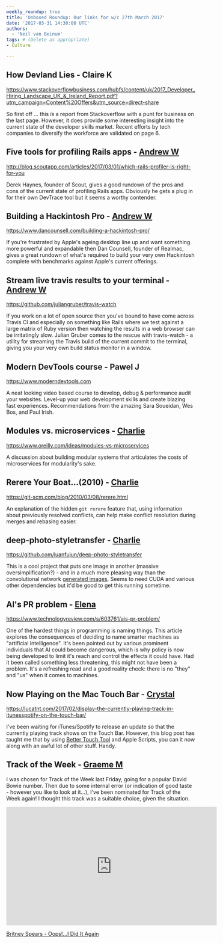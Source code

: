 ```yaml
---
weekly_roundup: true
title: 'Unboxed Roundup: Our links for w/c 27th March 2017'
date: '2017-03-31 14:30:00 UTC'
authors:
  - 'Neil van Beinum'
tags: # (Delete as appropriate)
- Culture

---
```

## How Devland Lies - Claire K

https://www.stackoverflowbusiness.com/hubfs/content/uk/2017_Developer_Hiring_Landscape_UK_&_Ireland_Report.pdf?utm_campaign=Content%20Offers&utm_source=direct-share

So first off ... this _is_ a report from Stackoverflow with a punt for business on the last page. However, it does provide some interesting insight into the current state of the developer skills market. Recent efforts by tech companies to diversify the workforce are validated on page 6.

## Five tools for profiling Rails apps - [Andrew W](/team#andrew-white)

http://blog.scoutapp.com/articles/2017/03/01/which-rails-profiler-is-right-for-you

Derek Haynes, founder of Scout, gives a good rundown of the pros and cons of the current state of profiling Rails apps. Obviously he gets a plug in for their own DevTrace tool but it seems a worthy contender.


## Building a Hackintosh Pro - [Andrew W](/team#andrew-white)

https://www.dancounsell.com/building-a-hackintosh-pro/

If you're frustrated by Apple's ageing desktop line up and want something more powerful and expandable then Dan Counsell, founder of Realmac, gives a great rundown of what's required to build your very own Hackintosh complete with benchmarks against Apple's current offerings.


## Stream live travis results to your terminal - [Andrew W](/team#andrew-white)

https://github.com/juliangruber/travis-watch

If you work on a lot of open source then you've bound to have come across Travis CI and especially on something like Rails where we test against a large matrix of Ruby version then watching the results in a web browser can be irritatingly slow. Julian Gruber comes to the rescue with travis-watch - a utility for streaming the Travis build of the current commit to the terminal, giving you your very own build status monitor in a window.

## Modern DevTools course - Pawel J

https://www.moderndevtools.com

A neat looking video based course to develop, debug & performance audit your websites. Level-up your web development skills and create blazing fast experiences. Recommendations from the amazing Sara Soueidan, Wes Bos, and Paul Irish.

## Modules vs. microservices - [Charlie](/team#charlie-egan)

https://www.oreilly.com/ideas/modules-vs-microservices

A discussion about building modular systems that articulates the costs of microservices for modularity's sake.

## Rerere Your Boat...(2010) - [Charlie](/team#charlie-egan)

https://git-scm.com/blog/2010/03/08/rerere.html

An explanation of the hidden `git rerere` feature that, using information about previously resolved conflicts, can help make conflict resolution during merges and rebasing easier.

## deep-photo-styletransfer - [Charlie](/team#charlie-egan)

https://github.com/luanfujun/deep-photo-styletransfer

This is a cool project that puts one image in another (massive oversimplification?) - and in a much more pleasing way than the convolutional network [generated images](https://s3-eu-west-1.amazonaws.com/unboxed-web-images/be4c830d44a9459bb04a355b73ebee94.jpg). Seems to need CUDA and various other dependencies but it'd be good to get this running sometime.

## AI's PR problem - [Elena](/team#elena-tanasoiu)

https://www.technologyreview.com/s/603761/ais-pr-problem/

One of the hardest things in programming is naming things. This article explores the consequences of deciding to name smarter machines as "artificial intelligence". It's been pointed out by various prominent individuals that AI could become dangerous, which is why policy is now being developed to limit it's reach and control the effects it could have. Had it been called something less threatening, this might not have been a problem. It's a refreshing read and a good reality check: there is no "they" and "us" when it comes to machines.

## Now Playing on the Mac Touch Bar - [Crystal](/team#chris-carter)

https://lucatnt.com/2017/02/display-the-currently-playing-track-in-itunesspotify-on-the-touch-bar/

I've been waiting for iTunes/Spotify to release an update so that the currently playing track shows on the Touch Bar. However, this blog post has taught me that by using [Better Touch Tool](https://www.boastr.net/) and Apple Scripts, you can it now along with an awful lot of other stuff. Handy.

## Track of the Week - [Graeme M](www.unboxed.co/team/#graeme-mccubbin)

I was chosen for Track of the Week last Friday, going for a popular David Bowie number. Then due to some internal error (or indication of good taste - however you like to look at it…), I've been nominated for Track of the Week again! I thought this track was a suitable choice, given the situation.

<iframe width="560" height="315" src="https://www.youtube.com/embed/CduA0TULnow" frameborder="0" allowfullscreen></iframe>

[Britney Spears - Oops!...I Did It Again](https://www.youtube.com/watch?v=CduA0TULnow)
